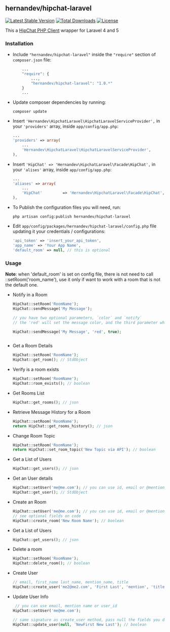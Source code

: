## hernandev/hipchat-laravel

[![Latest Stable Version](https://poser.pugx.org/hernandev/hipchat-laravel/version.svg)](https://packagist.org/packages/hernandev/hipchat-laravel)
[![Total Downloads](https://poser.pugx.org/hernandev/hipchat-laravel/downloads.svg)](https://packagist.org/packages/hernandev/hipchat-laravel)
[![License](https://poser.pugx.org/hernandev/hipchat-laravel/license.svg)](https://packagist.org/packages/hernandev/hipchat-laravel)



This a [HipChat PHP Client](https://github.com/hipchat/hipchat-php) wrapper for Laravel 4 and 5


### Installation

- Include `"hernandev/hipchat-laravel"` inside the `"require"` section of `composer.json` file:

    ```php
        ...
        "require": {
            ...,
            "hernandev/hipchat-laravel": "1.0.*"
        }
        ...
    
    ```

- Update composer dependencies by running:

    
    ```
    composer update
    ```

- Insert `'Hernandev\HipchatLaravel\HipchatLaravelServiceProvider',` in your `'providers'` array, inside `app/config/app.php`:

    ```php
    ...
    'providers' => array(
        ...
        'Hernandev\HipchatLaravel\HipchatLaravelServiceProvider',
    ),
    ```
    
    
- Insert `'HipChat' => 'Hernandev\HipchatLaravel\Facade\HipChat',` in your `'alises'` array, inside `app/config/app.php`:

    ```php
    ...
    'aliases' => array(
        ...
        'HipChat'         => 'Hernandev\HipchatLaravel\Facade\HipChat',
    ),
    ```
    
    
- To Publish the configuration files you will need, run:

    ```
    php artisan config:publish hernandev/hipchat-laravel
    ```

- Edit `app/config/packages/hernandev/hipchat-laravel/config.php` file updating it your credentials / configurations:

    ```php
    'api_token' => 'insert_your_api_token',
    'app_name' => 'Your App Name',
    'default_room' => null, // this is optional
    
    ```
    
    


### Usage

**Note**: when 'default_room' is set on config file, there is not need to call ::setRoom('room_name'), use it only if want to work with a room that is not the default one.

- Notify in a Room

    ```php
    HipChat::setRoom('RoomName');
    HipChat::sendMessage('My Message');
    
    // you have two optional parameters, `color` and `notify`
    // the 'red' will set the message color, and the third parameter when `true` notify all users on the room
    
    HipChat::sendMessage('My Message', 'red', true);
    
    
    
    ```
    
- Get a Room Details

    ```php
    HipChat::setRoom('RoomName');
    HipChat::get_room(); // StdObject
    ```
    
- Verify is a room exists

    ```php
    HipChat::setRoom('RoomName');
    HipChat::room_exists(); // boolean
    ```
    
    
- Get Rooms List

    ```php
    HipChat::get_rooms(); // json
    ```
    
    
- Retrieve Message History for a Room

    ```php
    HipChat::setRoom('RoomName');
    return HipChat::get_rooms_history(); // json
    ```
    
    
- Change Room Topic

    ```php
    HipChat::setRoom('RoomName');
    return HipChat::set_room_topic('New Topic via API'); // boolean
    ```
    
    
- Get a List of Users

    ```php
    HipChat::get_users(); // json
    ```
    
- Get an User details

    ```php
    HipChat::setUser('me@me.com'); // you can use id, email or @mention_name
    HipChat::get_user(); // StdObject
    ```
    
- Create an Room

    ```php
    HipChat::setUser('me@me.com'); // you can use id, email or @mention_name
    // see optional fields on code
    HipChat::create_room('New Room Name'); // boolean
    ```
    
- Get a List of Users

    ```php
    HipChat::get_users(); // json
    ```
    

- Delete a room

    ```php
    HipChat::setRoom('RoomName');
    HipChat::delete_room(); // boolean
    ```

- Create User

    ```php
    // email, first_name last_name, mention_name, title
    HipChat::create_user('me2@me2.com', 'First Last', 'mention', 'title'); // boolean
    ```
    
- Update User Info

    ```php 
     // you can use email, mention name or user_id
    HipChat::setUser('me@me.com');
    
    // same signature as create_user method, pass null the fields you dont want to update
    HipChat::update_user(null, 'NewFirst New Last'); // boolean
    
    ```


    
